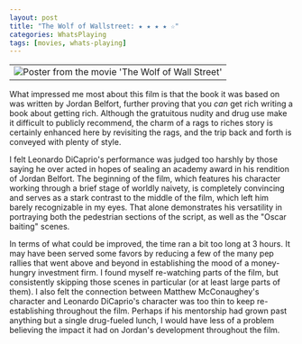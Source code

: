 ```yaml
---
layout: post
title: "The Wolf of Wallstreet: ★ ★ ★ ★ ☆"
categories: WhatsPlaying
tags: [movies, whats-playing]
---
```


<table>
 <tr>
  <td align="center">
   <img src="http://upload.wikimedia.org/wikipedia/en/1/1f/WallStreet2013poster.jpg" alt="Poster from the movie 'The Wolf of Wall Street'"></img>
  </td>
 </tr>
</table>

What impressed me most about this film is that the book it was based on was written by Jordan Belfort, further proving that you *can* get rich writing a book about getting rich. Although the gratuitous nudity and drug use make it difficult to publicly recommend, the charm of a rags to riches story is certainly enhanced here by revisiting the rags, and the trip back and forth is conveyed with plenty of style.

I felt Leonardo DiCaprio's performance was judged too harshly by those saying he over acted in hopes of sealing an academy award in his rendition of Jordan Belfort. The beginning of the film, which features his character working through a brief stage of worldly naivety, is completely convincing and serves as a stark contrast to the middle of the film, which left him barely recognizable in my eyes. That alone demonstrates his versatility in portraying both the pedestrian sections of the script, as well as the "Oscar baiting" scenes.

In terms of what could be improved, the time ran a bit too long at 3 hours. It may have been served some favors by reducing a few of the many pep rallies that went above and beyond in establishing the mood of a money-hungry investment firm. I found myself re-watching parts of the film, but consistently skipping those scenes in particular (or at least large parts of them). I also felt the connection between Matthew McConaughey's character and Leonardo DiCaprio's character was too thin to keep re-establishing throughout the film. Perhaps if his mentorship had grown past anything but a single drug-fueled lunch, I would have less of a problem believing the impact it had on Jordan's development throughout the film.

